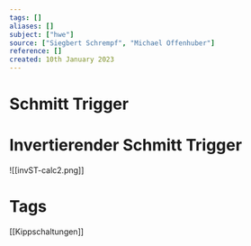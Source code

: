 ```yaml
---
tags: []
aliases: []
subject: ["hwe"]
source: ["Siegbert Schrempf", "Michael Offenhuber"]
reference: []
created: 10th January 2023
---
```


# Schmitt Trigger

# Invertierender Schmitt Trigger
![[invST-calc2.png]]
# Tags
[[Kippschaltungen]]